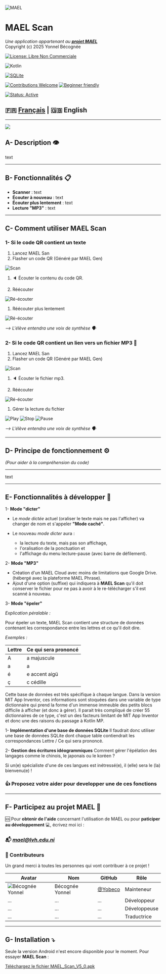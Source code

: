 ![MAEL](https://github.com/Yobeco/MAEL_Phono_fouille/blob/main/readme_assets/Logo-MAEL-120.png "Logo du projet MAEL")

# MAEL Scan

*Une application appartenant au [__projet MAEL__](https://github.com/Yobeco/MAEL_Project)*   
Copyright (c) 2025 Yonnel Bécognée

[![License: Libre Non Commerciale](https://img.shields.io/badge/license-GNU%20GENERAL%20PUBLIC%20LICENSE%20V3-white.svg)](./LICENSE)

![Kotlin](https://img.shields.io/badge/Kotlin-V2.2.20%2B-9933FF?logo=kotlin&logoColor=FF66FF)

[![SQLite](https://img.shields.io/badge/SQLite-V3.50.4%2B-99CCFF?logo=sqlite&logoColor=99CCFF)](https://sqlite.org/)

[![Contributions Welcome](https://img.shields.io/badge/contributions-welcome-003366.svg)](#contributing) [![Beginner friendly](https://img.shields.io/badge/Beginner%20friendly-FF8000)]()

[![Status: Active](https://img.shields.io/badge/status-active-009900.svg)]()

## :fr: [Français](https://github.com/Yobeco/MAEL_Gen) | :gb: English

---

![](https://github.com/Yobeco/MAEL_Project/blob/main/readme_assets/MAEL-Scan2-seul-350px.png)


## A- Description :eye:

text

---

## B- Fonctionnalités :clipboard:

- **Scanner** : text
- **Écouter à nouveau** : text
- **Écouter plus lentement** : text
- **Lecture "MP3"** : text
---

## C- Comment utiliser MAEL Scan

### 1- Si le code QR contient un texte

1. Lancez MAEL San
1. Flasher un code QR (Généré par MAEL Gen)

![Scan](./readme_assets/Scanner.png)

1. :speaker: Écouter le contenu du code QR.

1. Réécouter

![Ré-écouter](./readme_assets/Reecouter.png)

1. Réécouter plus lentement

![Ré-écouter](./readme_assets/Lent.png)

*⟶ L'élève entendra une voix de synthèse :speaking_head:*

### 2- Si le code QR contient un lien vers un fichier MP3 :microphone:

1. Lancez MAEL San
1. Flasher un code QR (Généré par MAEL Gen)

![Scan](./readme_assets/Scanner.png)

1. :speaker: Écouter le fichier mp3.

1. Réécouter

![Ré-écouter](./readme_assets/Reecouter.png)

1. Gérer la lecture du fichier

![Play](./readme_assets/Play.png) ![Stop](./readme_assets/Stop.png) ![Pause](./readme_assets/Pause.png)

*⟶ L'élève entendra une voix de synthèse :speaking_head:*

---

## D- Principe de fonctionnement :gear:

*(Pour aider à la compréhension du code)*

---
text

---

## E- Fonctionnalités à développer :rocket:

1- **Mode "dicter"**

- Le _mode dictée_ actuel (oraliser le texte mais ne pas l'afficher) va changer de nom et s'appeler **"Mode caché"**.

- Le nouveau _mode dicter_ aura :

    - la lecture du texte, mais pas son affichage,
    - l'oralisation de la ponctuation et
    - l'affichage du menu lecture-pause (avec barre de défilement).

2- **Mode "MP3"**

- Création d'un MAEL Cloud avec moins de limitations que Google Drive. (hébergé avec la plateforme MAEL Phrase).
- Ajout d'une option (suffixe) qui indiquera à **MAEL Scan** qu'il doit conserver le fichier pour ne pas à avoir à le re-télécharger s'il est scanné à nouveau.

3- **Mode "épeler"**

*Explication péralable :*

Pour épeler un texte, MAEL Scan contient une structure de données contenant les correspondance entre les lettres et ce qu'il doit dire.

*Exemples :*

 | Lettre | Ce qui sera prononcé |
 |--------|--------------------|
 | A | a majuscule |
 | a | a |
 | é | e accent aigü |
 | ç | c cédille |

Cette base de données est très spécifique à chaque langue.
Dans la version MIT App Inventor, ces informations sont stoquées dans une variable de type dictionnaire qui prend la forme d'un immense immeuble des petits blocs difficile à afficher (et donc à gérer).
Il parait très compliqué de créer 55 dictionnaires de ce type, c'est un des facteurs limitant de MIT App Inventor et donc une des raisons du passage à Kotlin MP.

1- **Implémentation d'une base de données SQLite**
Il faudrait donc utiliser une base de données SQLite dont chaque table contiendrait les correspondances Lettre / Ce qui sera prononcé.

2- **Gestion des écritures idéogrammiques**
Comment gérer l'épélation des langages comme le chinois, le japonais ou le koréen ?

Si un(e) spécialiste d'une de ces langues est inétressé(e), il (elle) sera le (la) bienvenu(e) !

### :+1: Proposez votre aider pour developper une de ces fonctions


---

## F- Participez au projet MAEL :open_hands:

:sos: Pour **obtenir de l'aide** concernant l'utilisation de MAEL ou pour **paticiper au développement** :computer:, écrivez moi ici :

### :mailbox_with_mail: ***[mael@lvh.edu.ni](mailto:mael@lvh.edu.ni)***

### :star2: Contributeurs

Un grand merci à toutes les personnes qui vont contribuer à ce projet !

 | Avatar | Nom                | GitHub                          | Rôle                     |
 |--------|--------------------|---------------------------------|--------------------------|
 | ![Bécognée Yonnel](https://github.com/Yobeco.png?size=50) | Bécognée Yonnel | [@Yobeco](https://github.com/Yobeco) | Mainteneur |
 | ... | ... | ... | Développeur |
 | ... | ... | ... | Développeuse |
 | ... | ... | ... | Traductrice |

---

## G- Installation :arrow_heading_down:

Seule la version Android n'est encore disponible pour le moment.
Pour essayer **MAEL Scan** :

[Téléchargez le fichier MAEL_Scan_V5_0.apk](./binary_exec/MAEL_Scan_V5_0.apk)


